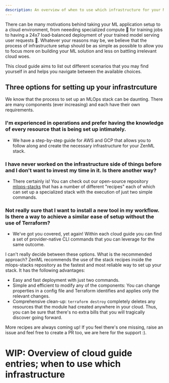 ```yaml
---
description: An overview of when to use which infrastructure for your ML workflows
---
```


There can be many motivations behind taking your ML application setup to a cloud environment, from neeeding specialized compute 💪 for training jobs to having a 24x7 load-balanced deployment of your trained model serving user requests 🚀. 
Whatever your reasons may be, we believe that the process of infrastructure setup should be as simple as possible to allow you to focus more on building your ML solution and less on battling irrelevant cloud woes.

This cloud guide aims to list out different scenarios that you may find yourself in and helps you navigate between the available choices. 

## Three options for setting up your infrastrcuture



We know that the process to set up an MLOps stack can be daunting. There are many components (ever increasing) and each have their own requirements. 


### I'm experienced in operations and prefer having the knowledge of every resource that is being set up intimately.

- We have a step-by-step guide for AWS and GCP that allows you to follow along and create the necessary infrastructure for your ZenML stack. 

### I have never worked on the infrastructure side of things before and I don't want to invest my time in it. Is there another way?
- There certainly is! You can check out our open-source repository [mlops-stacks]() that has a number of different "recipes" each of which can set up a specialized stack with the execution of just two simple commands.

### Not really sure that I want to install a new tool in my workflow. Is there a way to achieve a similar ease of setup without the use of Terraform?
- We've got you covered, yet again! Within each cloud guide you can find a set of provider-native CLI commands that you can leverage for the same outcome.

I can't really decide between these options. What is the recommended approach?
ZenML recommends the use of the stack recipes inside the mlops-stacks repository as the fastest and most reliable way to set up your stack. It has the following advantages:
- Easy and fast deployment with just two commands.
- Simple and efficient to modify any of the components: You can change properties in a config file and Terraform identifies and applies only the relevant changes.
- Comprehensive clean-up: `terraform destroy` completely deletes any resources that the module had created anywhere in your cloud. Thus, you can be sure that there's no extra bills that you will tragically discover going forward.

More recipes are always coming up! If you feel there's one missing, raise an issue and feel free to create a PR too, we are here for the support :).



# WIP: Overview of cloud guide entries; when to use which infrastructure